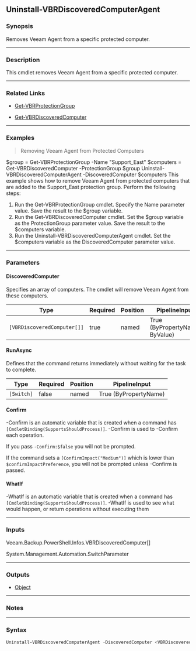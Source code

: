 Uninstall-VBRDiscoveredComputerAgent
------------------------------------

### Synopsis
Removes Veeam Agent from a specific protected computer.

---

### Description

This cmdlet removes Veeam Agent from a specific protected computer.

---

### Related Links
* [Get-VBRProtectionGroup](Get-VBRProtectionGroup)

* [Get-VBRDiscoveredComputer](Get-VBRDiscoveredComputer)

---

### Examples
> Removing Veeam Agent from Protected Computers

$group = Get-VBRProtectionGroup -Name "Support_East"
$computers = Get-VBRDiscoveredComputer -ProtectionGroup $group
Uninstall-VBRDiscoveredComputerAgent -DiscoveredComputer $computers
This example shows how to remove Veeam Agent from protected computers that are added to the Support_East protection group.
Perform the following steps:
1. Run the Get-VBRProtectionGroup cmdlet. Specify the Name parameter value. Save the result to the $group variable.
2. Run the Get-VBRDiscoveredComputer cmdlet. Set the $group variable as the ProtectionGroup parameter value. Save the result to the $computers variable.
3. Run the Uninstall-VBRDiscoveredComputerAgent cmdlet. Set the $computers variable as the DiscoveredComputer parameter value.

---

### Parameters
#### **DiscoveredComputer**
Specifies an array of computers. The cmdlet will remove Veeam Agent from these computers.

|Type                       |Required|Position|PipelineInput                 |
|---------------------------|--------|--------|------------------------------|
|`[VBRDiscoveredComputer[]]`|true    |named   |True (ByPropertyName, ByValue)|

#### **RunAsync**
Defines that the command returns immediately without waiting for the task to complete.

|Type      |Required|Position|PipelineInput        |
|----------|--------|--------|---------------------|
|`[Switch]`|false   |named   |True (ByPropertyName)|

#### **Confirm**
-Confirm is an automatic variable that is created when a command has ```[CmdletBinding(SupportsShouldProcess)]```.
-Confirm is used to -Confirm each operation.

If you pass ```-Confirm:$false``` you will not be prompted.

If the command sets a ```[ConfirmImpact("Medium")]``` which is lower than ```$confirmImpactPreference```, you will not be prompted unless -Confirm is passed.

#### **WhatIf**
-WhatIf is an automatic variable that is created when a command has ```[CmdletBinding(SupportsShouldProcess)]```.
-WhatIf is used to see what would happen, or return operations without executing them

---

### Inputs
Veeam.Backup.PowerShell.Infos.VBRDiscoveredComputer[]

System.Management.Automation.SwitchParameter

---

### Outputs
* [Object](https://learn.microsoft.com/en-us/dotnet/api/System.Object)

---

### Notes

---

### Syntax
```PowerShell
Uninstall-VBRDiscoveredComputerAgent -DiscoveredComputer <VBRDiscoveredComputer[]> [-RunAsync] [-Confirm] [-WhatIf] [<CommonParameters>]
```
